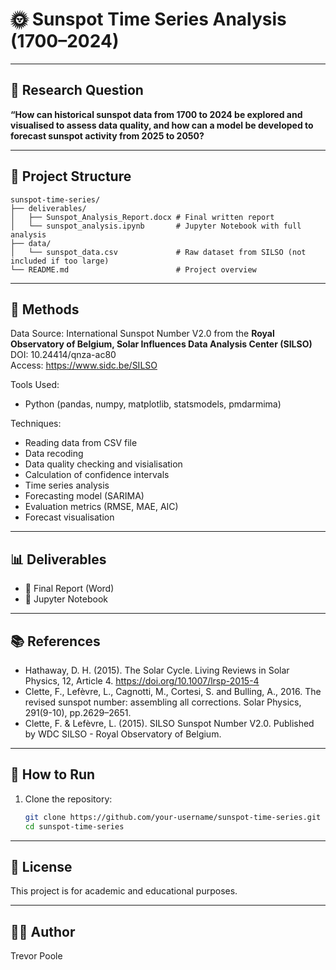 # 🌞 Sunspot Time Series Analysis (1700–2024)

---

## 📌 Research Question

**“How can historical sunspot data from 1700 to 2024 be explored and visualised to assess data quality, and how can a model be developed to forecast sunspot activity from 2025 to 2050?**

---

## 📁 Project Structure

```
sunspot-time-series/
├── deliverables/
│   ├── Sunspot_Analysis_Report.docx # Final written report
│   └── sunspot_analysis.ipynb       # Jupyter Notebook with full analysis
├── data/
│   └── sunspot_data.csv             # Raw dataset from SILSO (not included if too large)
└── README.md                        # Project overview
```

---

## 🧪 Methods
Data Source:
International Sunspot Number V2.0 from the **Royal Observatory of Belgium, Solar Influences Data Analysis Center (SILSO)**  
DOI: 10.24414/qnza-ac80  
Access: https://www.sidc.be/SILSO

Tools Used:
- Python (pandas, numpy, matplotlib, statsmodels, pmdarmima)

Techniques:
- Reading data from CSV file
- Data recoding
- Data quality checking and visialisation
- Calculation of confidence intervals
- Time series analysis
- Forecasting model (SARIMA)
- Evaluation metrics (RMSE, MAE, AIC)
- Forecast visualisation

---

## 📊 Deliverables

- 📄 Final Report (Word)
- 🧪 Jupyter Notebook

---

## 📚 References
- Hathaway, D. H. (2015). The Solar Cycle. Living Reviews in Solar Physics, 12, Article 4. https://doi.org/10.1007/lrsp-2015-4
- Clette, F., Lefèvre, L., Cagnotti, M., Cortesi, S. and Bulling, A., 2016. The revised sunspot number: assembling all corrections. Solar Physics, 291(9-10), pp.2629–2651.
- Clette, F. & Lefèvre, L. (2015). SILSO Sunspot Number V2.0. Published by WDC SILSO - Royal Observatory of Belgium.

---

## 🚀 How to Run

1. Clone the repository:
   ```bash
   git clone https://github.com/your-username/sunspot-time-series.git
   cd sunspot-time-series

---

## 📌 License
This project is for academic and educational purposes.

---

## 🙋‍♂️ Author
Trevor Poole

